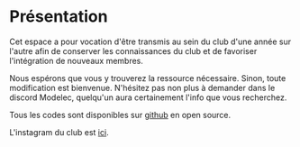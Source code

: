 # Présentation

Cet espace a pour vocation d'être transmis au sein du club d'une année sur l'autre afin de conserver les connaissances du club et de favoriser l'intégration de nouveaux membres.

Nous espérons que vous y trouverez la ressource nécessaire. Sinon, toute modification est bienvenue. N'hésitez pas non plus à demander dans le discord Modelec, quelqu'un aura certainement l'info que vous recherchez.

Tous les codes sont disponibles sur [github](https://github.com/modelec) en open source.

L'instagram du club est [ici](https://www.instagram.com/modelec_isen).
